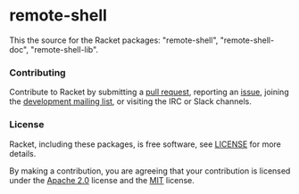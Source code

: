 # remote-shell

This the source for the Racket packages: "remote-shell", "remote-shell-doc", "remote-shell-lib".

### Contributing

Contribute to Racket by submitting a [pull request], reporting an
[issue], joining the [development mailing list], or visiting the
IRC or Slack channels.

### License

Racket, including these packages, is free software, see [LICENSE]
for more details.

By making a contribution, you are agreeing that your contribution
is licensed under the [Apache 2.0] license and the [MIT] license.

[MIT]: https://github.com/racket/racket/blob/master/racket/src/LICENSE-MIT.txt
[Apache 2.0]: https://www.apache.org/licenses/LICENSE-2.0.txt
[pull request]: https://github.com/racket/remote-shell/pulls
[issue]: https://github.com/racket/remote-shell/issues
[development mailing list]: https://lists.racket-lang.org
[LICENSE]: LICENSE
